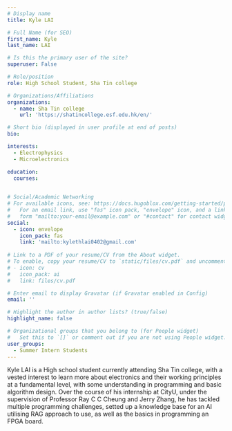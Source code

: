 ```yaml
---
# Display name
title: Kyle LAI

# Full Name (for SEO)
first_name: Kyle
last_name: LAI

# Is this the primary user of the site?
superuser: False

# Role/position
role: High School Student, Sha Tin college

# Organizations/Affiliations
organizations:
  - name: Sha Tin college
    url: 'https://shatincollege.esf.edu.hk/en/'

# Short bio (displayed in user profile at end of posts)
bio: 

interests:
  - Electrophysics
  - Microelectronics

education:
  courses:
    

# Social/Academic Networking
# For available icons, see: https://docs.hugoblox.com/getting-started/page-builder/#icons
#   For an email link, use "fas" icon pack, "envelope" icon, and a link in the
#   form "mailto:your-email@example.com" or "#contact" for contact widget.
social:
  - icon: envelope
    icon_pack: fas
    link: 'mailto:kylethlai0402@gmail.com'  
    
# Link to a PDF of your resume/CV from the About widget.
# To enable, copy your resume/CV to `static/files/cv.pdf` and uncomment the lines below.
# - icon: cv
#   icon_pack: ai
#   link: files/cv.pdf

# Enter email to display Gravatar (if Gravatar enabled in Config)
email: ''

# Highlight the author in author lists? (true/false)
highlight_name: false

# Organizational groups that you belong to (for People widget)
#   Set this to `[]` or comment out if you are not using People widget.
user_groups:
  - Summer Intern Students
---
```


Kyle LAI is a High school student currently attending Sha Tin college, with a vested interest to learn more about electronics and their working principles at a fundamental level, with some understanding in programming and basic algorithm design. Over the course of his internship at CityU, under the supervision of Professor Ray C C Cheung and Jerry Zhang, he has tackled multiple programming challenges, setted up a knowledge base for an AI utilising RAG approach to use, as well as the basics in programming an FPGA board.